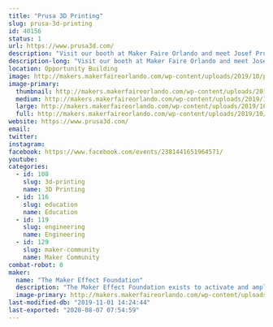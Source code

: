```yaml
---
title: "Prusa 3D Printing"
slug: prusa-3d-printing
id: 40156
status: 1
url: https://www.prusa3d.com/
description: "Visit our booth at Maker Faire Orlando and meet Josef Prusa and our team. We're presenting our recently announced Original Prusa MINI 3D printer along with the resin-based Original Prusa SL1 and Prusament, our in-house made filament with 20 μm tolerance."
description-long: "Visit our booth at Maker Faire Orlando and meet Josef Prusa and our team. We're presenting our recently announced Original Prusa MINI 3D printer along with the resin-based Original Prusa SL1 and Prusament, our in-house made filament with 20 μm tolerance."
location: Opportunity Building
image: http://makers.makerfaireorlando.com/wp-content/uploads/2019/10/prusa1.png
image-primary:
  thumbnail: http://makers.makerfaireorlando.com/wp-content/uploads/2019/10/prusa1-150x150.png
  medium: http://makers.makerfaireorlando.com/wp-content/uploads/2019/10/prusa1-300x130.png
  large: http://makers.makerfaireorlando.com/wp-content/uploads/2019/10/prusa1.png
  full: http://makers.makerfaireorlando.com/wp-content/uploads/2019/10/prusa1.png
website: https://www.prusa3d.com/
email: 
twitter: 
instagram: 
facebook: https://www.facebook.com/events/2381441651964571/
youtube: 
categories:
  - id: 108
    slug: 3d-printing
    name: 3D Printing
  - id: 116
    slug: education
    name: Education
  - id: 119
    slug: engineering
    name: Engineering
  - id: 129
    slug: maker-community
    name: Maker Community
combat-robot: 0
maker:
  name: "The Maker Effect Foundation"
  description: "The Maker Effect Foundation exists to activate and amplify the efforts of makers as they learn, build and work together in their communities. Our efforts include research, publication, community organization, event production, and startup advisement. The foundation’s community organization and startup efforts are focused on Central Florida, however our research and publication efforts are not limited in scope. The Maker Effect Foundation is a 501(c)(3) public charity. "
  image-primary: http://makers.makerfaireorlando.com/wp-content/uploads/2015/09/candy_making_buttons_at_makerfx-1024x1024.jpg
last-modified-db: "2019-11-01 14:24:44"
last-exported: "2020-08-07 07:54:59"
---
```

